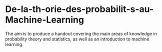 # De-la-th-orie-des-probabilit-s-au-Machine-Learning
The aim is to produce a handout covering the main areas of knowledge in probability theory and statistics, as well as an introduction to machine learning. 
